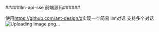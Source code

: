 #####llm-api-sse 前端源码######


使用<https://github.com/ant-design/x>实现一个简易 llm对话 支持多个对话
![Uploading image.png…]()
